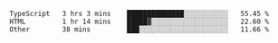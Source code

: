 <!--START_SECTION:waka-->

```text
TypeScript   3 hrs 3 mins    ██████████████░░░░░░░░░░░   55.45 %
HTML         1 hr 14 mins    █████▓░░░░░░░░░░░░░░░░░░░   22.60 %
Other        38 mins         ███░░░░░░░░░░░░░░░░░░░░░░   11.66 %
```

<!--END_SECTION:waka-->
